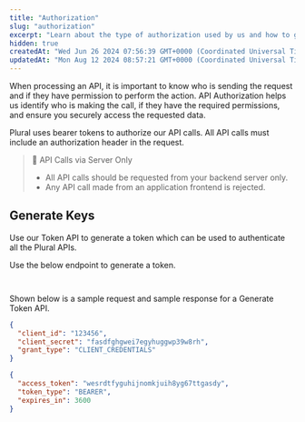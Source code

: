 ```yaml
---
title: "Authorization"
slug: "authorization"
excerpt: "Learn about the type of authorization used by us and how to generate your authorization keys."
hidden: true
createdAt: "Wed Jun 26 2024 07:56:39 GMT+0000 (Coordinated Universal Time)"
updatedAt: "Mon Aug 12 2024 08:57:21 GMT+0000 (Coordinated Universal Time)"
---
```

When processing an API, it is important to know who is sending the request and if they have permission to perform the action. API Authorization helps us identify who is making the call, if they have the required permissions, and ensure you securely access the requested data.

Plural uses bearer tokens to authorize our API calls. All API calls must include an authorization header in the request.

> 📘 API Calls via Server Only
> 
> - All API calls should be requested from your backend server only.
> - Any API call made from an application frontend is rejected.

## Generate Keys

Use our Token API to generate a token which can be used to authenticate all the Plural APIs.

Use the below endpoint to generate a token.

```text Generate Token UAT Endpoint

```
```text Generate Token Prod Endpoint

```

Shown below is a sample request and sample response for a Generate Token API.

```json Sample Request
{
  "client_id": "123456",
  "client_secret": "fasdfghgwei7egyhuggwp39w8rh",
  "grant_type": "CLIENT_CREDENTIALS"
}
```
```json Sample Response
{
  "access_token": "wesrdtfyguhijnomkjuih8yg67ttgasdy",
  "token_type": "BEARER",
  "expires_in": 3600
}
```
